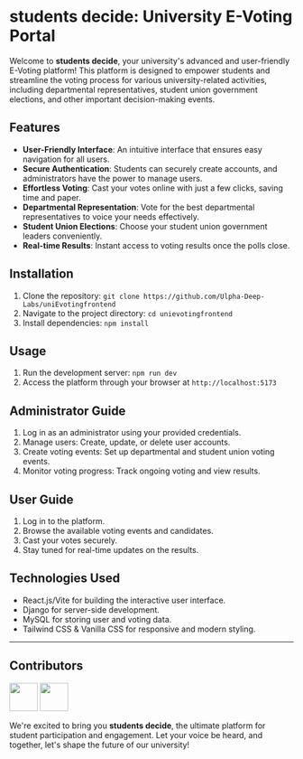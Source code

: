 # students decide: University E-Voting Portal

Welcome to **students decide**, your university's advanced and user-friendly E-Voting platform! This platform is designed to empower students and streamline the voting process for various university-related activities, including departmental representatives, student union government elections, and other important decision-making events.

## Features

- **User-Friendly Interface**: An intuitive interface that ensures easy navigation for all users.
- **Secure Authentication**: Students can securely create accounts, and administrators have the power to manage users.
- **Effortless Voting**: Cast your votes online with just a few clicks, saving time and paper.
- **Departmental Representation**: Vote for the best departmental representatives to voice your needs effectively.
- **Student Union Elections**: Choose your student union government leaders conveniently.
- **Real-time Results**: Instant access to voting results once the polls close.

## Installation

1. Clone the repository: `git clone https://github.com/Ulpha-Deep-Labs/uniEvotingfrontend`
2. Navigate to the project directory: `cd unievotingfrontend`
3. Install dependencies: `npm install`

## Usage

1. Run the development server: `npm run dev`
2. Access the platform through your browser at `http://localhost:5173`

## Administrator Guide

1. Log in as an administrator using your provided credentials.
2. Manage users: Create, update, or delete user accounts.
3. Create voting events: Set up departmental and student union voting events.
4. Monitor voting progress: Track ongoing voting and view results.

## User Guide

1. Log in to the platform.
2. Browse the available voting events and candidates.
3. Cast your votes securely.
4. Stay tuned for real-time updates on the results.

## Technologies Used

- React.js/Vite for building the interactive user interface.
- Django for server-side development.
- MySQL for storing user and voting data.
- Tailwind CSS & Vanilla CSS for responsive and modern styling.

---

## Contributors

<!-- Contributors' Profile Pictures -->
[<img src="https://github.com/Ulpha-Deep-Labs.png" width="50">](https://github.com/Ulpha-Deep-Labs)
[<img src="https://github.com/kariebi.png" width="50">](https://github.com/kariebi)
<!-- Add more contributor images as needed -->

We're excited to bring you **students decide**, the ultimate platform for student participation and engagement. Let your voice be heard, and together, let's shape the future of our university!
